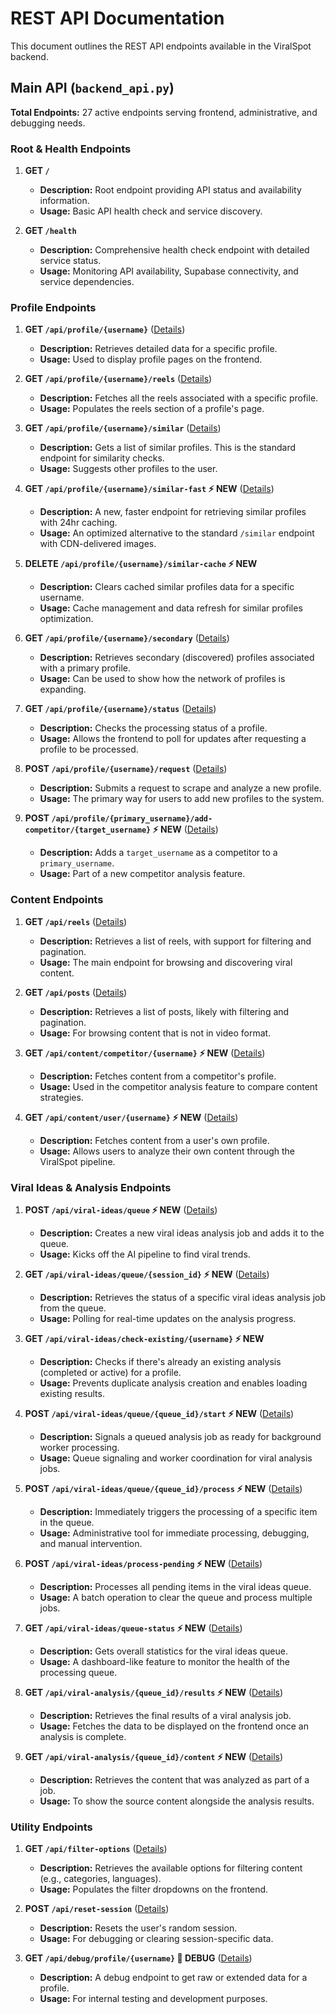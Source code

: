 # REST API Documentation

This document outlines the REST API endpoints available in the ViralSpot backend.

## Main API (`backend_api.py`)

**Total Endpoints:** 27 active endpoints serving frontend, administrative, and debugging needs.

### Root & Health Endpoints

1.  **GET `/`**

    -   **Description:** Root endpoint providing API status and availability information.
    -   **Usage:** Basic API health check and service discovery.

2.  **GET `/health`**

    -   **Description:** Comprehensive health check endpoint with detailed service status.
    -   **Usage:** Monitoring API availability, Supabase connectivity, and service dependencies.

### Profile Endpoints

1.  **GET `/api/profile/{username}`** ([Details](./api/get_profile.md))

    -   **Description:** Retrieves detailed data for a specific profile.
    -   **Usage:** Used to display profile pages on the frontend.

2.  **GET `/api/profile/{username}/reels`** ([Details](./api/get_profile_reels.md))

    -   **Description:** Fetches all the reels associated with a specific profile.
    -   **Usage:** Populates the reels section of a profile's page.

3.  **GET `/api/profile/{username}/similar`** ([Details](./api/get_similar_profiles.md))

    -   **Description:** Gets a list of similar profiles. This is the standard endpoint for similarity checks.
    -   **Usage:** Suggests other profiles to the user.

4.  **GET `/api/profile/{username}/similar-fast` ⚡ NEW** ([Details](./api/get_similar_profiles_fast.md))

    -   **Description:** A new, faster endpoint for retrieving similar profiles with 24hr caching.
    -   **Usage:** An optimized alternative to the standard `/similar` endpoint with CDN-delivered images.

5.  **DELETE `/api/profile/{username}/similar-cache` ⚡ NEW**

    -   **Description:** Clears cached similar profiles data for a specific username.
    -   **Usage:** Cache management and data refresh for similar profiles optimization.

6.  **GET `/api/profile/{username}/secondary`** ([Details](./api/get_secondary_profile.md))

    -   **Description:** Retrieves secondary (discovered) profiles associated with a primary profile.
    -   **Usage:** Can be used to show how the network of profiles is expanding.

7.  **GET `/api/profile/{username}/status`** ([Details](./api/check_profile_status.md))

    -   **Description:** Checks the processing status of a profile.
    -   **Usage:** Allows the frontend to poll for updates after requesting a profile to be processed.

8.  **POST `/api/profile/{username}/request`** ([Details](./api/request_profile_processing.md))

    -   **Description:** Submits a request to scrape and analyze a new profile.
    -   **Usage:** The primary way for users to add new profiles to the system.

9.  **POST `/api/profile/{primary_username}/add-competitor/{target_username}` ⚡ NEW** ([Details](./api/add_manual_competitor.md))

    -   **Description:** Adds a `target_username` as a competitor to a `primary_username`.
    -   **Usage:** Part of a new competitor analysis feature.

### Content Endpoints

1.  **GET `/api/reels`** ([Details](./api/get_reels.md))

    -   **Description:** Retrieves a list of reels, with support for filtering and pagination.
    -   **Usage:** The main endpoint for browsing and discovering viral content.

2.  **GET `/api/posts`** ([Details](./api/get_posts.md))

    -   **Description:** Retrieves a list of posts, likely with filtering and pagination.
    -   **Usage:** For browsing content that is not in video format.

3.  **GET `/api/content/competitor/{username}` ⚡ NEW** ([Details](./api/get_competitor_content.md))

    -   **Description:** Fetches content from a competitor's profile.
    -   **Usage:** Used in the competitor analysis feature to compare content strategies.

4.  **GET `/api/content/user/{username}` ⚡ NEW** ([Details](./api/get_user_content.md))
    -   **Description:** Fetches content from a user's own profile.
    -   **Usage:** Allows users to analyze their own content through the ViralSpot pipeline.

### Viral Ideas & Analysis Endpoints

1.  **POST `/api/viral-ideas/queue` ⚡ NEW** ([Details](./api/create_viral_ideas_queue.md))

    -   **Description:** Creates a new viral ideas analysis job and adds it to the queue.
    -   **Usage:** Kicks off the AI pipeline to find viral trends.

2.  **GET `/api/viral-ideas/queue/{session_id}` ⚡ NEW** ([Details](./api/get_viral_ideas_queue.md))

    -   **Description:** Retrieves the status of a specific viral ideas analysis job from the queue.
    -   **Usage:** Polling for real-time updates on the analysis progress.

3.  **GET `/api/viral-ideas/check-existing/{username}` ⚡ NEW**

    -   **Description:** Checks if there's already an existing analysis (completed or active) for a profile.
    -   **Usage:** Prevents duplicate analysis creation and enables loading existing results.

4.  **POST `/api/viral-ideas/queue/{queue_id}/start` ⚡ NEW** ([Details](./api/start_viral_analysis.md))

    -   **Description:** Signals a queued analysis job as ready for background worker processing.
    -   **Usage:** Queue signaling and worker coordination for viral analysis jobs.

5.  **POST `/api/viral-ideas/queue/{queue_id}/process` ⚡ NEW** ([Details](./api/trigger_viral_analysis_processing.md))

    -   **Description:** Immediately triggers the processing of a specific item in the queue.
    -   **Usage:** Administrative tool for immediate processing, debugging, and manual intervention.

6.  **POST `/api/viral-ideas/process-pending` ⚡ NEW** ([Details](./api/process_pending_viral_ideas.md))

    -   **Description:** Processes all pending items in the viral ideas queue.
    -   **Usage:** A batch operation to clear the queue and process multiple jobs.

7.  **GET `/api/viral-ideas/queue-status` ⚡ NEW** ([Details](./api/get_viral_ideas_queue_status.md))

    -   **Description:** Gets overall statistics for the viral ideas queue.
    -   **Usage:** A dashboard-like feature to monitor the health of the processing queue.

8.  **GET `/api/viral-analysis/{queue_id}/results` ⚡ NEW** ([Details](./api/get_viral_analysis_results.md))

    -   **Description:** Retrieves the final results of a viral analysis job.
    -   **Usage:** Fetches the data to be displayed on the frontend once an analysis is complete.

9.  **GET `/api/viral-analysis/{queue_id}/content` ⚡ NEW** ([Details](./api/get_viral_analysis_content.md))

    -   **Description:** Retrieves the content that was analyzed as part of a job.
    -   **Usage:** To show the source content alongside the analysis results.

### Utility Endpoints

1.  **GET `/api/filter-options`** ([Details](./api/get_filter_options.md))

    -   **Description:** Retrieves the available options for filtering content (e.g., categories, languages).
    -   **Usage:** Populates the filter dropdowns on the frontend.

2.  **POST `/api/reset-session`** ([Details](./api/reset_session.md))

    -   **Description:** Resets the user's random session.
    -   **Usage:** For debugging or clearing session-specific data.

3.  **GET `/api/debug/profile/{username}` 🐛 DEBUG** ([Details](./api/debug_profile_fetch.md))
    -   **Description:** A debug endpoint to get raw or extended data for a profile.
    -   **Usage:** For internal testing and development purposes.
